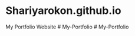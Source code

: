 # Shariyarokon.github.io
My Portfolio Website
#   M y - P o r t f o l i o  
 #   M y - P o r t f o l i o  
 
